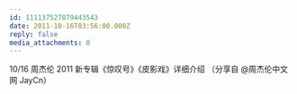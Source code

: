 ```yaml
---
id: 111137527879443543
date: 2011-10-16T03:56:00.000Z
reply: false
media_attachments: 0
---
```


10/16 周杰伦 2011 新专辑《惊叹号》《皮影戏》详细介绍 （分享自 @周杰伦中文网 JayCn）​​​​

